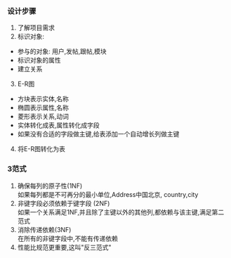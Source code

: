 ### 设计步骤
1. 了解项目需求
2. 标识对象:
  * 参与的对象: 用户,发帖,跟帖,模块
  * 标识对象的属性
  * 建立关系
3. E-R图
  * 方块表示实体,名称
  * 椭圆表示属性,名称
  * 菱形表示关系,动词
  * 实体转化成表,属性转化成字段
  * 如果没有合适的字段做主键,给表添加一个自动增长列做主键 
4. 将E-R图转化为表

### 3范式
1. 确保每列的原子性(1NF)  
  如果每列都是不可再分的最小单位,Address中国北京, country,city
2. 非键字段必须依赖于键字段 (2NF)  
  如果一个关系满足1NF,并且除了主键以外的其他列,都依赖与该主键,满足第二范式
3. 消除传递依赖(3NF)  
  在所有的非键字段中,不能有传递依赖
4. 性能比规范更重要,这叫"反三范式"
  